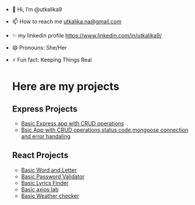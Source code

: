 - 👋 Hi, I’m @utkalika9
- 📫 How to reach me utkalika.na@gmail.com
- ✨ my linkedin profile https://www.linkedin.com/in/utkalika9/
- 😄 Pronouns: She/Her
- ⚡ Fun fact: Keeping Things Real

  # Here are my projects

  ## Express Projects
  - [Basic Express app with CRUD operations](https://github.com/Utkalika9/ExpressApp1)
  - [Bsic App with CRUD operations,status code,mongoose connection and error handaling](https://github.com/Utkalika9/ExpressApps2)


  ## React Projects
  - [Basic Word and Letter](https://github.com/Utkalika9/reactProject/tree/main/word-letter-counter)
  - [Basic Password Validator](https://github.com/Utkalika9/reactProject/tree/main/passwordvalidator)
  - [Basic Lyrics Finder](https://github.com/Utkalika9/reactProject/tree/main/lyrics-finder)
  - [Basic axios lab](https://github.com/Utkalika9/reactProject/tree/main/axios-lab)
  - [Basic Weather checker](https://github.com/Utkalika9/reactProject/tree/main/weather-checker)

<!---
Utkalika9/Utkalika9 is a ✨ special ✨ repository because its `README.md` (this file) appears on your GitHub profile.
You can click the Preview link to take a look at your changes.
--->
